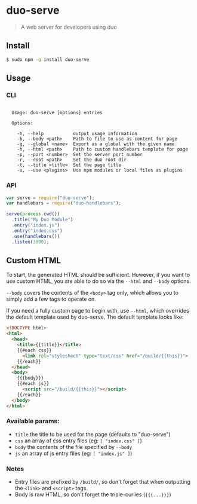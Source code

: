duo-serve
=========

> A web server for developers using duo

## Install

```sh
$ sudo npm -g install duo-serve
```

## Usage

### CLI

```

  Usage: duo-serve [options] entries

  Options:

    -h, --help           output usage information
    -b, --body <path>    Path to file to use as content for page
    -g, --global <name>  Export as a global with the given name
    -h, --html <path>    Path to custom handlebars template for page
    -p, --port <number>  Set the server port number
    -r, --root <path>    Set the duo root dir
    -t, --title <title>  Set the page title
    -u, --use <plugins>  Use npm modules or local files as plugins

```

### API

```js
var serve = require("duo-serve");
var handlebars = require("duo-handlebars");

serve(process.cwd())
  .title("My Duo Module")
  .entry("index.js")
  .entry("index.css")
  .use(handlebars())
  .listen(3000);
```

## Custom HTML

To start, the generated HTML should be sufficient. However, if you want to use
custom HTML, you are able to do so via the `--html` and `--body` options.

`--body` covers the contents of the `<body>` tag only, which allows you to
simply add a few tags to operate on.

If you need a fully custom page to begin with, use `--html`, which overrides
the default template used by duo-serve. The default template looks like:

```html
<!DOCTYPE html>
<html>
  <head>
    <title>{{title}}</title>
    {{#each css}}
      <link rel="stylesheet" type="text/css" href="/build/{{this}}">
    {{/each}}
  </head>
  <body>
    {{{body}}}
    {{#each js}}
      <script src="/build/{{this}}"></script>
    {{/each}}
  </body>
</html>
```

### Available params:

 * `title` the title to be used for the page (defaults to "duo-serve")
 * `css` an array of css entry files (eg: `[ "index.css" ]`)
 * `body` the contents of the file specified by `--body`
 * `js` an array of js entry files (eg: `[ "index.js" ]`)

### Notes

 * Entry files are prefixed by `/build/`, so don't forget that when outputting
   the `<link>` and `<script>` tags.
 * Body is raw HTML, so don't forget the triple-curlies (`{{{...}}}`)
